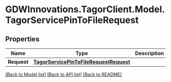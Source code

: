 # GDWInnovations.TagorClient.Model.TagorServicePinToFileRequest

## Properties

Name | Type | Description | Notes
------------ | ------------- | ------------- | -------------
**Request** | [**TagorServicePinToFileRequestRequest**](TagorServicePinToFileRequestRequest.md) |  | [optional] 

[[Back to Model list]](../README.md#documentation-for-models) [[Back to API list]](../README.md#documentation-for-api-endpoints) [[Back to README]](../README.md)


